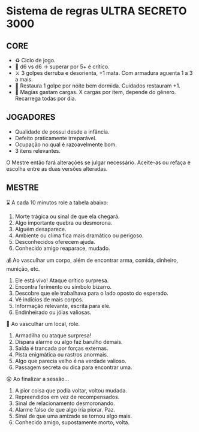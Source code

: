 # Sistema de regras ULTRA SECRETO 3000

## CORE

- ♻ Ciclo de jogo.
- 🎲 d6 vs d6 -> superar por 5+ é crítico.
- ⚔ 3 golpes derruba e desorienta, +1 mata. Com armadura aguenta 1 a 3 a mais.
- 💖 Restaura 1 golpe por noite bem dormida. Cuidados restauram +1.
- 🔮 Magias gastam cargas. X cargas por item, depende do gênero. Recarrega todas por dia.

## JOGADORES

- Qualidade de possui desde a infância.
- Defeito praticamente irreparável.
- Ocupação no qual é razoavelmente bom.
- 3 itens relevantes.

O Mestre então fará alterações se julgar necessário. Aceite-as ou refaça e escolha entre as duas versões alteradas.

## MESTRE

⌛ A cada 10 minutos role a tabela abaixo:

1. Morte trágica ou sinal de que ela chegará.
2. Algo importante quebra ou desmorona.
3. Alguém desaparece.
4. Ambiente ou clima fica mais dramático ou perigoso.
5. Desconhecidos oferecem ajuda.
6. Conhecido amigo reaparace, mudado.

💰 Ao vasculhar um corpo, além de encontrar arma, comida, dinheiro, munição, etc.

1. Ele está vivo! Ataque crítico surpresa.
2. Encontra ferimento ou símbolo bizarro.
3. Descobre que ele trabalhava para o lado oposto do esperado.
4. Vê indícios de mais corpos.
5. Informação relevante, escrita para ele.
6. Endinheirado ou jóias valiosas.

🔎 Ao vasculhar um local, role.

1. Armadilha ou ataque surpresa!
2. Dispara alarme ou algo faz barulho demais.
3. Saída é trancada por forças externas.
4. Pista enigmática ou rastros anormais.
5. Algo que parecia velho é na verdade valioso.
6. Passagem secreta ou dica para encontrar uma.

😲 Ao finalizar a sessão...

1. A pior coisa que podia voltar, voltou mudada.
2. Repreendidos em vez de recompensados.
3. Sinal de relacionamento desmoronando.
4. Alarme falso de que algo iria piorar. Paz.
5. Sinal de que uma amizade se tornou algo mais.
6. Conhecido amigo, supostamente morto, volta.